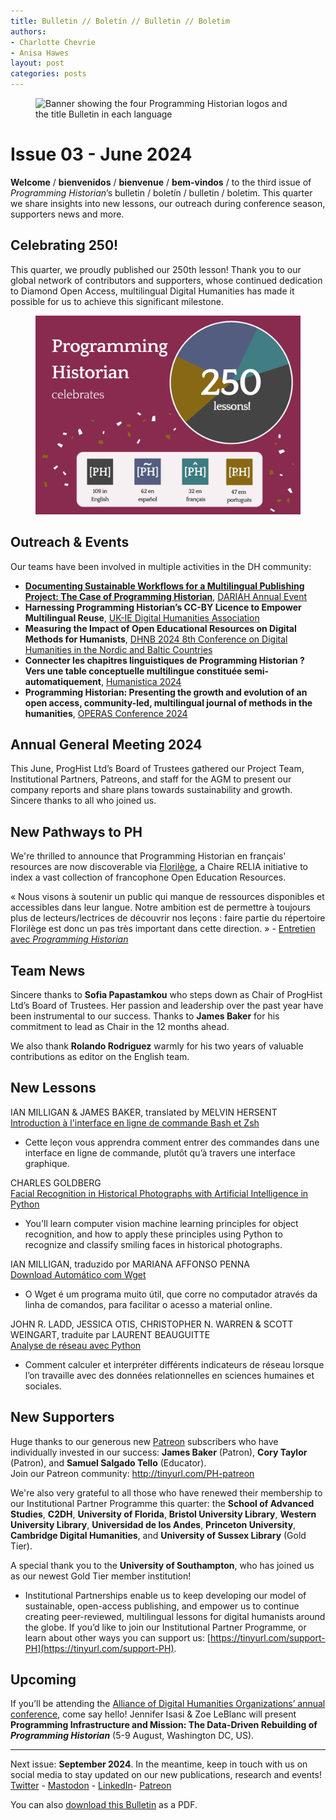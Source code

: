 ```yaml
---
title: Bulletin // Boletín // Bulletin // Boletim
authors: 
- Charlotte Chevrie
- Anisa Hawes
layout: post
categories: posts 
---
```


<p><figure><img src="/images/blog/ph-bulletin-banner.png" alt="Banner showing the four Programming Historian logos and the title Bulletin in each language "/><figcaption></figcaption> </figure></p>

# Issue 03 - June 2024

**Welcome** / **bienvenidos** / **bienvenue** / **bem-vindos** / to the third issue of _Programming Historian_’s bulletin / boletín / bulletin / boletim. This quarter we share insights into new lessons, our outreach during conference season, supporters news and more. 

## Celebrating 250!

This quarter, we proudly published our 250th lesson! Thank you to our global network of contributors and supporters, whose continued dedication to Diamond Open Access, multilingual Digital Humanities has made it possible for us to achieve this significant milestone.

<p><figure><img src="/images/blog/250-lessons.png" alt="Celebratory graphic announcing the publication of the 250th lesson and detailing the number of lessons that have been published in each language"/><figcaption></figcaption> </figure></p>

## Outreach & Events

Our teams have been involved in multiple activities in the DH community: 

- **[Documenting Sustainable Workflows for a Multilingual Publishing Project: The Case of Programming Historian](https://doi.org/10.5281/zenodo.12167753)**, [DARIAH Annual Event](https://annualevent.dariah.eu)
- **Harnessing Programming Historian’s CC-BY Licence to Empower Multilingual Reuse**, [UK-IE Digital Humanities Association](https://digitalhumanities-uk-ie.org/2024-annual-event/)
- **Measuring the Impact of Open Educational Resources on Digital Methods for Humanists**, [DHNB 2024 8th Conference on Digital Humanities in the Nordic and Baltic Countries](https://dhnb.eu/conferences/dhnb2024/)
- **Connecter les chapitres linguistiques de Programming Historian ? Vers une table conceptuelle multilingue constituée semi-automatiquement**, [Humanistica 2024](https://humanistica2024.sciencesconf.org)
- **Programming Historian: Presenting the growth and evolution of an open access, community-led, multilingual journal of methods in the humanities**, [OPERAS Conference 2024](https://operas-eu.org/news-and-events/calendar-2/operas-conference-2024/)

## Annual General Meeting 2024

This June, ProgHist Ltd’s Board of Trustees gathered our Project Team, Institutional Partners, Patreons, and staff for the AGM to present our company reports and share plans towards sustainability and growth. Sincere thanks to all who joined us.

## New Pathways to PH

We're thrilled to announce that Programming Historian en français' resources are now discoverable via [Florilège](https://florilege.ls2n.fr), a Chaire RELIA initiative to index a vast collection of francophone Open Education Resources.

&laquo;&nbsp;Nous visons à soutenir un public qui manque de ressources disponibles et accessibles dans leur langue. Notre ambition est de permettre à toujours plus de lecteurs/lectrices de découvrir nos leçons&nbsp;: faire partie du répertoire Florilège est donc un pas très important dans cette direction.&nbsp;&raquo; 
    - [Entretien avec _Programming Historian_](https://chaireunescorelia.univ-nantes.fr/2024/06/11/entretien-avec-charlotte-chevrie-assistante-de-publication-pour-programming-historian/)

## Team News

Sincere thanks to **Sofia Papastamkou** who steps down as Chair of ProgHist Ltd’s Board of Trustees. Her passion and leadership over the past year have been instrumental to our success. Thanks to **James Baker** for his commitment to lead as Chair in the 12 months ahead.

We also thank **Rolando Rodriguez** warmly for his two years of valuable contributions as editor on the English team.

## New Lessons

IAN MILLIGAN & JAMES BAKER, translated by MELVIN HERSENT     
[Introduction à l'interface en ligne de commande Bash et Zsh](https://doi.org/10.46430/phfr0031)   
- Cette leçon vous apprendra comment entrer des commandes dans une interface en ligne de commande, plutôt qu’à travers une interface graphique.       

CHARLES GOLDBERG  
[Facial Recognition in Historical Photographs with Artificial Intelligence in Python](https://doi.org/10.46430/phen0119)    
- You'll learn computer vision machine learning principles for object recognition, and how to apply these principles using Python to recognize and classify smiling faces in historical photographs.          

IAN MILLIGAN, traduzido por MARIANA AFFONSO PENNA       
[Download Automático com Wget](https://doi.org/10.46430/phpt0047)    
- O Wget é um programa muito útil, que corre no computador através da linha de comandos, para facilitar o acesso a material online.         

JOHN R. LADD, JESSICA OTIS, CHRISTOPHER N. WARREN & SCOTT WEINGART, traduite par LAURENT BEAUGUITTE    
[Analyse de réseau avec Python](https://doi.org/10.46430/phfr0032)
- Comment calculer et interpréter différents indicateurs de réseau lorsque l’on travaille avec des données relationnelles en sciences humaines et sociales.  

## New Supporters

Huge thanks to our generous new [Patreon](https://www.patreon.com/theprogramminghistorian) subscribers who have individually invested in our success: **James Baker** (Patron), **Cory Taylor** (Patron), and **Samuel Salgado Tello** (Educator).    
Join our Patreon community: http://tinyurl.com/PH-patreon

We're also very grateful to all those who have renewed their membership to our Institutional Partner Programme this quarter: the **School of Advanced Studies**, **C2DH**, **University of Florida**, **Bristol University Library**, **Western University Library**, **Universidad de los Andes**, **Princeton University**, **Cambridge Digital Humanities**, and **University of Sussex Library** (Gold Tier).

A special thank you to the **University of Southampton**, who has joined us as our newest Gold Tier member institution!

- Institutional Partnerships enable us to keep developing our model of sustainable, open-access publishing, and empower us to continue creating peer-reviewed, multilingual lessons for digital humanists around the globe. If you’d like to join our Institutional Partner Programme, or learn about other ways you can support us: [https://tinyurl.com/support-PH](https://tinyurl.com/support-PH).

## Upcoming

If you’ll be attending the [Alliance of Digital Humanities Organizations’ annual conference](https://dh2024.adho.org/), come say hello! Jennifer Isasi & Zoe LeBlanc will present **Programming Infrastructure and Mission: The Data-Driven Rebuilding of _Programming Historian_** (5-9 August, Washington DC, US).

------    
Next issue: **September 2024**. In the meantime, keep in touch with us on social media to stay updated on our new publications, research and events!
[Twitter](https://x.com/ProgHist) - [Mastodon](https://hcommons.social/@proghist) - [LinkedIn](https://www.linkedin.com/company/prog-hist/)- [Patreon](https://www.patreon.com/theprogramminghistorian)

You can also [download this Bulletin](https://github.com/programminghistorian/jekyll/blob/gh-pages/assets/bulletin/FILENAME.MD) as a PDF.